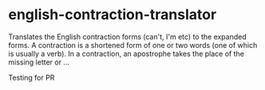 # english-contraction-translator

Translates the English contraction forms (can't, I'm etc) to the expanded forms. 
A contraction is a shortened form of one or two words (one of which is usually a verb). 
In a contraction, an apostrophe takes the place of the missing letter or ...

Testing for PR
